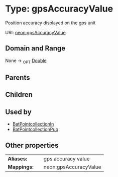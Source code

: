
# Type: gpsAccuracyValue


Position accuracy displayed on the gps unit

URI: [neon:gpsAccuracyValue](https://data.neonscience.org/gpsAccuracyValue)


## Domain and Range

None ->  <sub>OPT</sub> [Double](types/Double.md)

## Parents


## Children


## Used by

 * [BatPointcollectionIn](BatPointcollectionIn.md)
 * [BatPointcollectionPub](BatPointcollectionPub.md)

## Other properties

|  |  |  |
| --- | --- | --- |
| **Aliases:** | | gps accuracy value |
| **Mappings:** | | neon:gpsAccuracyValue |

